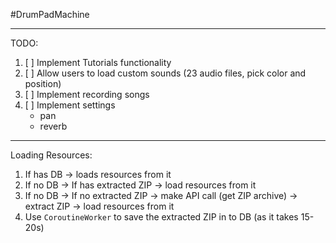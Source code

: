 #DrumPadMachine

----

TODO:
1) [ ] Implement Tutorials functionality
2) [ ] Allow users to load custom sounds (23 audio files, pick color and position)
3) [ ] Implement recording songs
4) [ ] Implement settings
      - pan
      - reverb

----

Loading Resources:
1) If has DB -> loads resources from it
2) If no DB -> If has extracted ZIP -> load resources from it
3) If no DB -> If no extracted ZIP -> make API call (get ZIP archive) -> extract ZIP -> load resources from it
4) Use `CoroutineWorker` to save the extracted ZIP in to DB (as it takes 15-20s)
